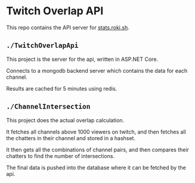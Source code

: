 # Twitch Overlap API

This repo contains the API server for [stats.roki.sh](https://stats.roki.sh).

## `./TwitchOverlapApi`

This project is the server for the api, written in ASP.NET Core.

Connects to a mongodb backend server which contains the data for each channel. 

Results are cached for 5 minutes using redis. 

## `./ChannelIntersection`

This project does the actual overlap calculation.

It fetches all channels above 1000 viewers on twitch, and then fetches all the chatters in their channel and stored in a hashset.

It then gets all the combinations of channel pairs, and then compares their chatters to find the number of intersections.

The final data is pushed into the database where it can be fetched by the api.
